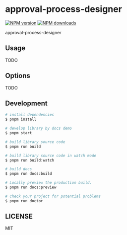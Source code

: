 # approval-process-designer

[![NPM version](https://img.shields.io/npm/v/approval-process-designer.svg?style=flat)](https://npmjs.org/package/approval-process-designer)
[![NPM downloads](http://img.shields.io/npm/dm/approval-process-designer.svg?style=flat)](https://npmjs.org/package/approval-process-designer)

approval-process-designer

## Usage

TODO

## Options

TODO

## Development

```bash
# install dependencies
$ pnpm install

# develop library by docs demo
$ pnpm start

# build library source code
$ pnpm run build

# build library source code in watch mode
$ pnpm run build:watch

# build docs
$ pnpm run docs:build

# Locally preview the production build.
$ pnpm run docs:preview

# check your project for potential problems
$ pnpm run doctor
```

## LICENSE

MIT
